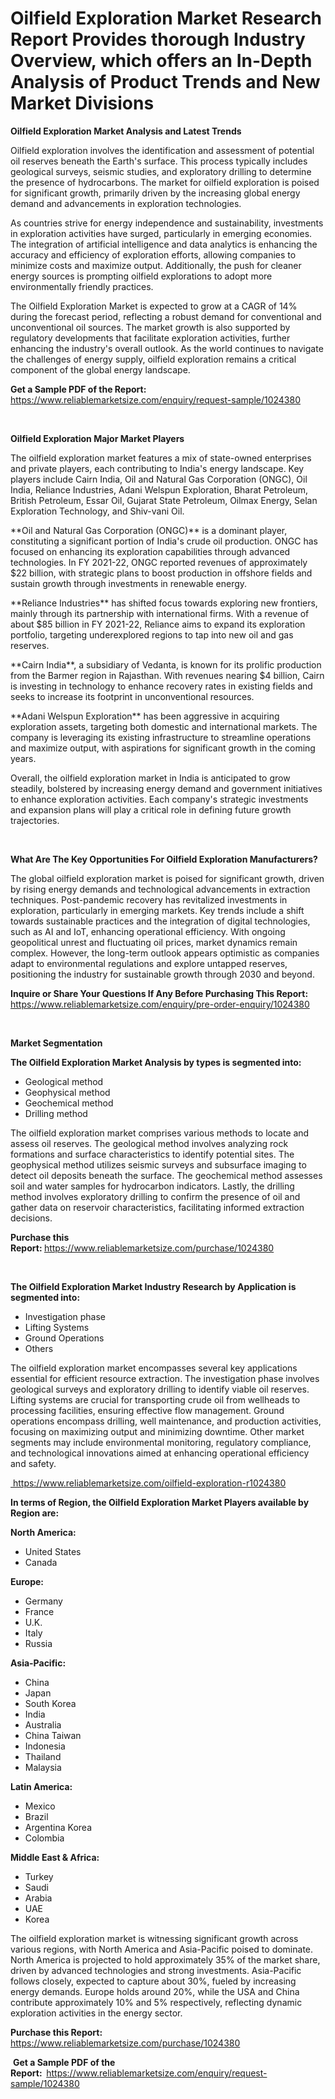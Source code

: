 <p><h1>Oilfield Exploration Market Research Report Provides thorough Industry Overview, which offers an In-Depth Analysis of Product Trends and New Market Divisions</h1></p><p><strong>Oilfield Exploration Market Analysis and Latest Trends</strong></p>
<p><p>Oilfield exploration involves the identification and assessment of potential oil reserves beneath the Earth's surface. This process typically includes geological surveys, seismic studies, and exploratory drilling to determine the presence of hydrocarbons. The market for oilfield exploration is poised for significant growth, primarily driven by the increasing global energy demand and advancements in exploration technologies. </p><p>As countries strive for energy independence and sustainability, investments in exploration activities have surged, particularly in emerging economies. The integration of artificial intelligence and data analytics is enhancing the accuracy and efficiency of exploration efforts, allowing companies to minimize costs and maximize output. Additionally, the push for cleaner energy sources is prompting oilfield explorations to adopt more environmentally friendly practices.</p><p>The Oilfield Exploration Market is expected to grow at a CAGR of 14% during the forecast period, reflecting a robust demand for conventional and unconventional oil sources. The market growth is also supported by regulatory developments that facilitate exploration activities, further enhancing the industry's overall outlook. As the world continues to navigate the challenges of energy supply, oilfield exploration remains a critical component of the global energy landscape.</p></p>
<p><strong>Get a Sample PDF of the Report:&nbsp;</strong> <a href="https://www.reliablemarketsize.com/enquiry/request-sample/1024380?utm_campaign=1845&utm_medium=2&utm_source=Github&utm_content=ia&utm_term=17042025&utm_id=oilfield-exploration">https://www.reliablemarketsize.com/enquiry/request-sample/1024380</a></p>
<p>&nbsp;</p>
<p><strong>Oilfield Exploration Major Market Players</strong></p>
<p><p>The oilfield exploration market features a mix of state-owned enterprises and private players, each contributing to India's energy landscape. Key players include Cairn India, Oil and Natural Gas Corporation (ONGC), Oil India, Reliance Industries, Adani Welspun Exploration, Bharat Petroleum, British Petroleum, Essar Oil, Gujarat State Petroleum, Oilmax Energy, Selan Exploration Technology, and Shiv-vani Oil.</p><p>**Oil and Natural Gas Corporation (ONGC)** is a dominant player, constituting a significant portion of India's crude oil production. ONGC has focused on enhancing its exploration capabilities through advanced technologies. In FY 2021-22, ONGC reported revenues of approximately $22 billion, with strategic plans to boost production in offshore fields and sustain growth through investments in renewable energy.</p><p>**Reliance Industries** has shifted focus towards exploring new frontiers, mainly through its partnership with international firms. With a revenue of about $85 billion in FY 2021-22, Reliance aims to expand its exploration portfolio, targeting underexplored regions to tap into new oil and gas reserves.</p><p>**Cairn India**, a subsidiary of Vedanta, is known for its prolific production from the Barmer region in Rajasthan. With revenues nearing $4 billion, Cairn is investing in technology to enhance recovery rates in existing fields and seeks to increase its footprint in unconventional resources.</p><p>**Adani Welspun Exploration** has been aggressive in acquiring exploration assets, targeting both domestic and international markets. The company is leveraging its existing infrastructure to streamline operations and maximize output, with aspirations for significant growth in the coming years.</p><p>Overall, the oilfield exploration market in India is anticipated to grow steadily, bolstered by increasing energy demand and government initiatives to enhance exploration activities. Each company's strategic investments and expansion plans will play a critical role in defining future growth trajectories.</p></p>
<p>&nbsp;</p>
<p><strong>What Are The Key Opportunities For Oilfield Exploration Manufacturers?</strong></p>
<p><p>The global oilfield exploration market is poised for significant growth, driven by rising energy demands and technological advancements in extraction techniques. Post-pandemic recovery has revitalized investments in exploration, particularly in emerging markets. Key trends include a shift towards sustainable practices and the integration of digital technologies, such as AI and IoT, enhancing operational efficiency. With ongoing geopolitical unrest and fluctuating oil prices, market dynamics remain complex. However, the long-term outlook appears optimistic as companies adapt to environmental regulations and explore untapped reserves, positioning the industry for sustainable growth through 2030 and beyond.</p></p>
<p><strong>Inquire or Share Your Questions If Any Before Purchasing This Report:</strong> <a href="https://www.reliablemarketsize.com/enquiry/pre-order-enquiry/1024380?utm_campaign=1845&utm_medium=2&utm_source=Github&utm_content=ia&utm_term=17042025&utm_id=oilfield-exploration">https://www.reliablemarketsize.com/enquiry/pre-order-enquiry/1024380</a></p>
<p>&nbsp;</p>
<p><strong>Market Segmentation</strong></p>
<p><strong>The Oilfield Exploration Market Analysis by types is segmented into:</strong></p>
<p><ul><li>Geological method</li><li>Geophysical method</li><li>Geochemical method</li><li>Drilling method</li></ul></p>
<p><p>The oilfield exploration market comprises various methods to locate and assess oil reserves. The geological method involves analyzing rock formations and surface characteristics to identify potential sites. The geophysical method utilizes seismic surveys and subsurface imaging to detect oil deposits beneath the surface. The geochemical method assesses soil and water samples for hydrocarbon indicators. Lastly, the drilling method involves exploratory drilling to confirm the presence of oil and gather data on reservoir characteristics, facilitating informed extraction decisions.</p></p>
<p><strong>Purchase this Report:&nbsp;</strong><a href="https://www.reliablemarketsize.com/purchase/1024380?utm_campaign=1845&utm_medium=2&utm_source=Github&utm_content=ia&utm_term=17042025&utm_id=oilfield-exploration">https://www.reliablemarketsize.com/purchase/1024380</a></p>
<p>&nbsp;</p>
<p><strong>The Oilfield Exploration Market Industry Research by Application is segmented into:</strong></p>
<p><ul><li>Investigation phase</li><li>Lifting Systems</li><li>Ground Operations</li><li>Others</li></ul></p>
<p><p>The oilfield exploration market encompasses several key applications essential for efficient resource extraction. The investigation phase involves geological surveys and exploratory drilling to identify viable oil reserves. Lifting systems are crucial for transporting crude oil from wellheads to processing facilities, ensuring effective flow management. Ground operations encompass drilling, well maintenance, and production activities, focusing on maximizing output and minimizing downtime. Other market segments may include environmental monitoring, regulatory compliance, and technological innovations aimed at enhancing operational efficiency and safety.</p></p>
<p><a href="https://www.reliablemarketsize.com/oilfield-exploration-r1024380?utm_campaign=1845&utm_medium=2&utm_source=Github&utm_content=ia&utm_term=17042025&utm_id=oilfield-exploration">&nbsp;https://www.reliablemarketsize.com/oilfield-exploration-r1024380</a></p>
<p><strong>In terms of Region, the Oilfield Exploration Market Players available by Region are:</strong></p>
<p>
    <p> <strong> North America: </strong>
        <ul>
            <li>United States</li>
            <li>Canada</li>
        </ul>
        </p> 
    <p> <strong> Europe: </strong>
        <ul>
            <li>Germany</li>
            <li>France</li>
            <li>U.K.</li>
            <li>Italy</li>
            <li>Russia</li>
        </ul>
        </p> 
    <p> <strong> Asia-Pacific: </strong>
        <ul>
            <li>China</li>
            <li>Japan</li>
            <li>South Korea</li>
            <li>India</li>
            <li>Australia</li>
            <li>China Taiwan</li>
            <li>Indonesia</li>
            <li>Thailand</li>
            <li>Malaysia</li>
        </ul>
        </p> 
    <p> <strong> Latin America: </strong>
        <ul>
            <li>Mexico</li>
            <li>Brazil</li>
            <li>Argentina Korea</li>
            <li>Colombia</li>
        </ul>
        </p> 
    <p> <strong> Middle East & Africa: </strong>
        <ul>
            <li>Turkey</li>
            <li>Saudi</li>
            <li>Arabia</li>
            <li>UAE</li>
            <li>Korea</li>
        </ul>
    </p>
    </p>
<p><p>The oilfield exploration market is witnessing significant growth across various regions, with North America and Asia-Pacific poised to dominate. North America is projected to hold approximately 35% of the market share, driven by advanced technologies and strong investments. Asia-Pacific follows closely, expected to capture about 30%, fueled by increasing energy demands. Europe holds around 20%, while the USA and China contribute approximately 10% and 5% respectively, reflecting dynamic exploration activities in the energy sector.</p></p>
<p><strong>Purchase this Report: </strong><a href="https://www.reliablemarketsize.com/purchase/1024380?utm_campaign=1845&utm_medium=2&utm_source=Github&utm_content=ia&utm_term=17042025&utm_id=oilfield-exploration">https://www.reliablemarketsize.com/purchase/1024380</a></p>
<p>&nbsp;<strong>Get a Sample PDF of the Report:&nbsp;&nbsp;</strong><a href="https://www.reliablemarketsize.com/enquiry/request-sample/1024380?utm_campaign=1845&utm_medium=2&utm_source=Github&utm_content=ia&utm_term=17042025&utm_id=oilfield-exploration">https://www.reliablemarketsize.com/enquiry/request-sample/1024380</a></p>
<p><strong></strong></p>
<p><p></p><p></p><p></p></p>